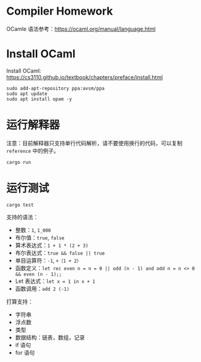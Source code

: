 # Compiler Homework

OCamle 语法参考：https://ocaml.org/manual/language.html

# Install OCaml

Install OCaml: https://cs3110.github.io/textbook/chapters/preface/install.html

```shell
sudo add-apt-repository ppa:avsm/ppa
sudo apt update
sudo apt install opam -y
```

# 运行解释器

注意：目前解释器只支持单行代码解析，请不要使用换行的代码，可以复制 `reference` 中的例子。

```shell
cargo run
```

# 运行测试

```shell
cargo test
```

支持的语法：

- 整数：`1`, `1_000`
- 布尔值：`true`, `false`
- 算术表达式：`1 + 1 * (2 + 3)`
- 布尔表达式：`true && false || true`
- 单目运算符：`-1`, `+（1 + 2）`
- 函数定义：`let rec even n = n = 0 || odd (n - 1) and odd n = n <> 0 && even (n - 1);;`
- Let 表达式：`let x = 1 in x + 1`
- 函数调用：`add 2 (-1)`

打算支持：
- 字符串
- 浮点数
- 类型
- 数据结构：链表，数组，记录
- if 语句
- for 语句